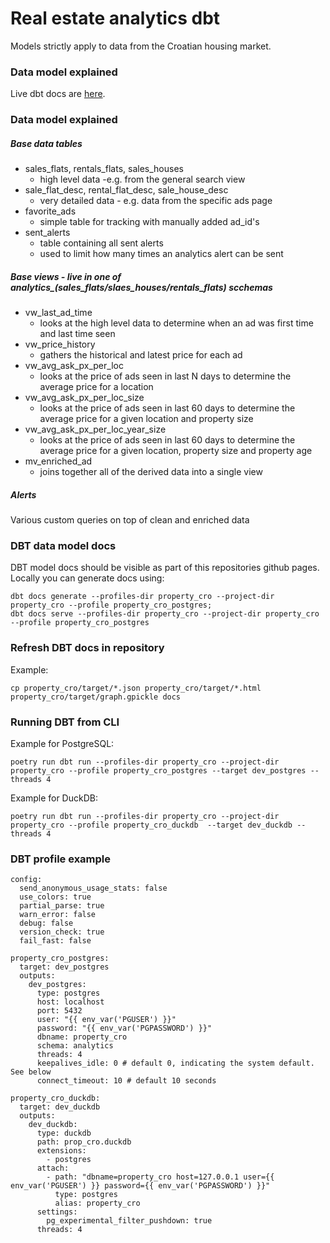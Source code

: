 # Real estate analytics dbt

Models strictly apply to data from the Croatian housing market.

### Data model explained
Live dbt docs are [here](https://dorianbg.github.io/realestate-analytics-dbt/#!/overview). 

### Data model explained

##### Base data tables
- sales_flats, rentals_flats, sales_houses
  - high level data -e.g. from the general search view
- sale_flat_desc, rental_flat_desc, sale_house_desc
  - very detailed data - e.g. data from the specific ads page
- favorite_ads
  - simple table for tracking with manually added ad_id's
- sent_alerts
  - table containing all sent alerts
  - used to limit how many times an analytics alert can be sent

##### Base views - live in one of analytics_(sales_flats/slaes_houses/rentals_flats) scchemas
- vw_last_ad_time
  - looks at the high level data to determine when an ad was first time and last time seen
- vw_price_history
  - gathers the historical and latest price for each ad
- vw_avg_ask_px_per_loc
  - looks at the price of ads seen in last N days to determine the average price for a location
- vw_avg_ask_px_per_loc_size
  - looks at the price of ads seen in last 60 days to determine the average price for a given location and property size
- vw_avg_ask_px_per_loc_year_size
  - looks at the price of ads seen in last 60 days to determine the average price for a given location, property size and property age
- mv_enriched_ad
  - joins together all of the derived data into a single view

##### Alerts

Various custom queries on top of clean and enriched data

### DBT data model docs

DBT model docs should be visible as part of this repositories github pages.  
Locally you can generate docs using: 
```
dbt docs generate --profiles-dir property_cro --project-dir property_cro --profile property_cro_postgres; 
dbt docs serve --profiles-dir property_cro --project-dir property_cro --profile property_cro_postgres
```

### Refresh DBT docs in repository

Example:
```
cp property_cro/target/*.json property_cro/target/*.html property_cro/target/graph.gpickle docs
```

### Running DBT from CLI

Example for PostgreSQL:  
```
poetry run dbt run --profiles-dir property_cro --project-dir property_cro --profile property_cro_postgres --target dev_postgres --threads 4
```

Example for DuckDB:   
```
poetry run dbt run --profiles-dir property_cro --project-dir property_cro --profile property_cro_duckdb  --target dev_duckdb --threads 4
```


### DBT profile example 

```
config:
  send_anonymous_usage_stats: false
  use_colors: true
  partial_parse: true
  warn_error: false
  debug: false
  version_check: true
  fail_fast: false

property_cro_postgres:
  target: dev_postgres
  outputs:
    dev_postgres:
      type: postgres
      host: localhost
      port: 5432
      user: "{{ env_var('PGUSER') }}"
      password: "{{ env_var('PGPASSWORD') }}"
      dbname: property_cro
      schema: analytics
      threads: 4
      keepalives_idle: 0 # default 0, indicating the system default. See below
      connect_timeout: 10 # default 10 seconds

property_cro_duckdb:
  target: dev_duckdb
  outputs:
    dev_duckdb:
      type: duckdb
      path: prop_cro.duckdb
      extensions:
        - postgres
      attach:
        - path: "dbname=property_cro host=127.0.0.1 user={{ env_var('PGUSER') }} password={{ env_var('PGPASSWORD') }}"
          type: postgres
          alias: property_cro
      settings:
        pg_experimental_filter_pushdown: true
      threads: 4

```